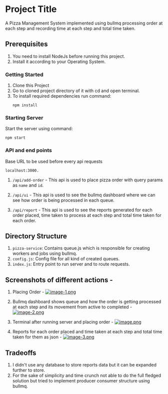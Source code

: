 # Project Title

A Pizza Management System implemented using bullmq processing order at each step and recording time at each step and total time taken. 

## Prerequisites

1. You need to install NodeJs before running this project.
2. Install it according to your Operating System.

### Getting Started

1. Clone this Project
2. Go to cloned project directory of it with cd and open terminal. 
3. To install required dependencies run command:
   ```
   npm install
   ```

### Starting Server

   Start the server using command:
   ```
   npm start
   ```
### API and end points

 Base URL to be used before every api requests
```
localhost:3000.
```

1. `/api/add-order` - This api is used to place pizza order with query params as `name` and `id`. 

2. `/api/ui` - This api is used to see the bullmq dashboard where we can see how order is being processed in each queue.

3. `/api/report` - This api is used to see the reports generated for each order placed, time taken to process at each step and total time taken for each order. 

## Directory Structure

1. `pizza-service`: Contains queue.js which is responsible for creating workers and jobs using bullmq.
2. `config.js`: Config file for all kind of created queues.
3. `index.js`: Entry point to run server and to route requests.

## Screenshots of different actions - 

1. Placing Order - 
[![image-1.png](https://i.postimg.cc/76fFw1QR/image-1.png)](https://postimg.cc/dkcH9CFR)

2. Bullmq dashboard shows queue and how the order is getting processed at each step and its movement from active to completed - 
[![image-2.png](https://i.postimg.cc/HWJmgmqL/image-2.png)](https://postimg.cc/dDKp2btM)

3. Terminal after running server and placing order - 
[![image.png](https://i.postimg.cc/X7ZTTgyB/image.png)](https://postimg.cc/MvSPBV5z)

4. Reports for each order placed and time taken at each step and total time taken for them as json - 
[![image-3.png](https://i.postimg.cc/DzsGDR7p/image-3.png)](https://postimg.cc/Mc6XfPM1)

## Tradeoffs

1. I didn't use any database to store reports data but it can be expanded further to store. 
2. For the sake of simplicity and time crunch not able to do the full fledged solution but tried to implement producer consumer structure using bullmq.